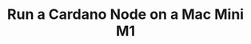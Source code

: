 ---
template: GuideDetailPage
title: Run a Cardano Node on a Mac Mini M1
description: Get more performance out of your stake pool by setting up and run a
  Cardano Node on Apple Silicon
keywords: Coming Soon, Apple SOC
icon: 🍎
identities: 
    - slug: /identities/wcat-otg
      role: author
---